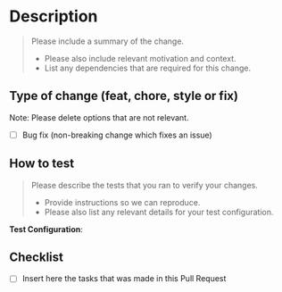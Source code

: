 # Description

> Please include a summary of the change. 
>  
> * Please also include relevant motivation and context.  
> * List any dependencies that are required for this change.  

## Type of change (feat, chore, style or fix)

Note: Please delete options that are not relevant.

- [ ] Bug fix (non-breaking change which fixes an issue)

## How to test

> Please describe the tests that you ran to verify your changes.
>  
> * Provide instructions so we can reproduce.  
> * Please also list any relevant details for your test configuration.  

**Test Configuration**:

## Checklist 

- [ ] Insert here the tasks that was made in this Pull Request
